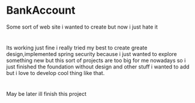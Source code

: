 # BankAccount
Some sort of web site i wanted to create but now i just hate it

# 
Its working just fine i really tried my best to create greate design,implemented spring security because i just wanted to explore something new but this sort of projects are too big for me nowadays so i just finished the foundation without design and other stuff i wanted to add but i love to develop cool thing like that.
# 
May be later ill finish this project
